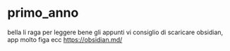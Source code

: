 # primo_anno
bella li raga per leggere bene gli appunti vi consiglio di scaricare obsidian, app molto figa ecc
https://obsidian.md/
